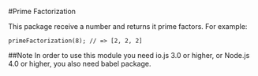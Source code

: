 #Prime Factorization

This package receive a number and returns it prime factors. For example:

`primeFactorization(8); // => [2, 2, 2]`

##Note
In order to use this module you need io.js 3.0 or higher, or Node.js 4.0 or higher, you also need babel package.
